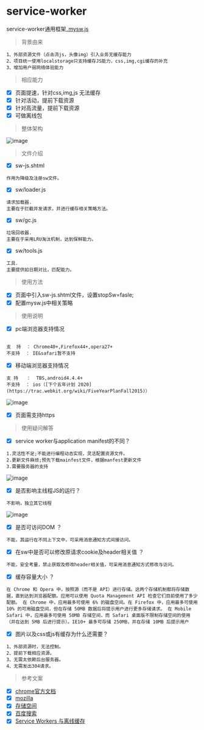 # service-worker
service-worker通用框架_[mysw.js](https://github.com/cswuxiang/service-worker/)

> 背景由来
```
1、外部资源文件（点击流js，头像img）引入业务无缓存能力
2、项目统一使用localstorage只支持缓存JS能力，css,img,cgi缓存的补充
3、增加用户弱网络体验能力
```

> 相应能力

- [x] 页面提速，针对css,img,js 无法缓存
- [x] 针对活动，提前下载资源
- [x] 针对高流量，提前下载资源
- [x] 可做离线包

> 整体架构

![image](http://i4.buimg.com/1949/3cfcafda93daf826.png)

> 文件介绍   

- [x] sw-js.shtml  
```
作用为降级及注册sw文件。
```
- [x] sw/loader.js 
```
请求加载器.
主要在于拦截并发请求，并进行缓存相关策略方法。
```
- [x] sw/gc.js
```
垃圾回收器.
主要在于采用LRU淘汰机制，达到保鲜能力。
```
- [x] sw/tools.js
```
工具.
主要提供如日期对比，匹配能力。
```
> 使用方法   
 
- [x] 页面中引入sw-js.shtml文件，设置stopSw=fasle;
- [x] 配置mysw.js中相关策略

> 使用说明

- [x] pc端浏览器支持情况
```

支  持  ： Chrome40+,Firefox44+,opera27+  
不支持  ： IE&safari暂不支持

```


- [x] 移动端浏览器支持情况

```
支 持   ：  TBS,android4.4.4+
不支持  ： ios（[下个五年计划 2020](https://trac.webkit.org/wiki/FiveYearPlanFall2015)）

```
![image](http://i4.buimg.com/588926/d10f67e2a340bec6.png)


- [x] 页面需支持https


> 使用疑问解答

- [x] service worker与application manifest的不同？

```
1.灵活性不足;不能进行编程动态实现，灵活配置资源文件。
2.更新文件麻烦;预先下载mainfest文件，根据manfest更新文件
3.需要服务器的支持
```
![image](http://images2015.cnblogs.com/blog/344785/201601/344785-20160112210422069-492695603.png)

- [x] 是否影响主线程JS的运行？
```
不影响，独立其它线程
```
![image](http://i4.buimg.com/588926/d908aa48be9f2191.png)

- [x] 是否可访问DOM ？
```
不能，其运行在不同上下文中，可采用消息通知方式间接访问。
```
- [x] 在sw中是否可以修改原请求cookie及header相关值 ？

```
不能，安全考量，禁止获取及修改header相关值，可采用消息通知方式修改与访问。
```
- [x] 缓存容量大小 ？

```
在 Chrome 和 Opera 中，按照源（而不是 API）进行存储。这两个存储机制都将存储数据，直到达到浏览器配额。应用可以使用 Quota Management API 检查它们目前使用了多少配额。 在 Chrome 中，应用最多可使用 6% 的磁盘空间。在 Firefox 中，应用最多可使用 10% 的可用磁盘空间，但在存储 50MB 数据后将提示用户进行更多存储请求。 在 Mobile Safari 中，应用最多可使用 50MB 存储空间，而 Safari 桌面版不限制存储空间的使用（并在达到 5MB 后进行提示）。IE10+ 最多可存储 250MB，并在存储 10MB 后提示用户
```
- [x] 图片以及css或js有缓存为什么还需要？
```
1、外部资源时，无法控制。
2、提前下载相应资源。
3、无需太依赖后台服务器。
4、无需发出304请求。
```



> 参考文案

- [x] [chrome官方文档](https://developers.google.com/web/fundamentals/getting-started/primers/service-workers)
- [x] [mozilla](https://developer.mozilla.org/en-US/docs/Web/API/Service_Worker_API/Using_Service_Workers)
- [x] [存储空间](https://developers.google.cn/web/fundamentals/instant-and-offline/web-storage/offline-for-pwa?hl=zh-cn)
- [x] [百度搜索](http://mp.weixin.qq.com/s?__biz=MzIwNjQwMzUwMQ==&mid=2247485045&idx=1&sn=84556a3cc21cf9eafaefa3efc0f62a20)
- [x] [Service Workers 与离线缓存](https://segmentfault.com/a/1190000008491458)
